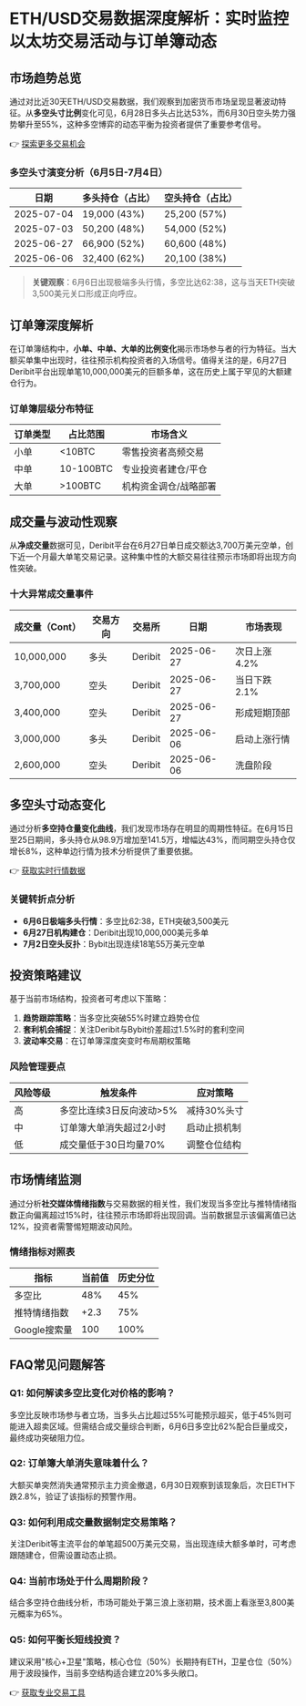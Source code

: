 # ETH/USD交易数据深度解析：实时监控以太坊交易活动与订单簿动态

## 市场趋势总览

通过对比近30天ETH/USD交易数据，我们观察到加密货币市场呈现显著波动特征。从**多空头寸比例**变化可见，6月28日多头占比达53%，而6月30日空头势力强势攀升至55%，这种多空博弈的动态平衡为投资者提供了重要参考信号。

👉 [探索更多交易机会](https://bit.ly/okx_welcome)

### 多空头寸演变分析（6月5日-7月4日）

| 日期       | 多头持仓（占比） | 空头持仓（占比） |
|------------|------------------|------------------|
| 2025-07-04 | 19,000 (43%)     | 25,200 (57%)     |
| 2025-07-03 | 50,200 (48%)     | 54,000 (52%)     |
| 2025-06-27 | 66,900 (52%)     | 60,600 (48%)     |
| 2025-06-06 | 32,400 (62%)     | 20,100 (38%)     |

> **关键观察**：6月6日出现极端多头行情，多空比达62:38，这与当天ETH突破3,500美元关口形成正向呼应。

## 订单簿深度解析

在订单簿结构中，**小单、中单、大单的比例变化**揭示市场参与者的行为特征。当大额买单集中出现时，往往预示机构投资者的入场信号。值得关注的是，6月27日Deribit平台出现单笔10,000,000美元的巨额多单，这在历史上属于罕见的大额建仓行为。

### 订单簿层级分布特征

| 订单类型 | 占比范围  | 市场含义                  |
|----------|-----------|---------------------------|
| 小单     | <10BTC    | 零售投资者高频交易        |
| 中单     | 10-100BTC | 专业投资者建仓/平仓       |
| 大单     | >100BTC   | 机构资金调仓/战略部署     |

## 成交量与波动性观察

从**净成交量**数据可见，Deribit平台在6月27日单日成交额达3,700万美元空单，创下近一个月最大单笔交易记录。这种集中性的大额交易往往预示市场即将出现方向性突破。

### 十大异常成交量事件

| 成交量（Cont） | 交易方向 | 交易所       | 日期        | 市场表现          |
|----------------|----------|--------------|-------------|-------------------|
| 10,000,000     | 多头     | Deribit      | 2025-06-27  | 次日上涨4.2%      |
| 3,700,000      | 空头     | Deribit      | 2025-06-27  | 当日下跌2.1%      |
| 3,400,000      | 空头     | Deribit      | 2025-06-27  | 形成短期顶部      |
| 3,000,000      | 多头     | Deribit      | 2025-06-06  | 启动上涨行情      |
| 2,600,000      | 空头     | Deribit      | 2025-06-06  | 洗盘阶段          |

## 多空头寸动态变化

通过分析**多空持仓量变化曲线**，我们发现市场存在明显的周期性特征。在6月15日至25日期间，多头持仓从98.9万增加至141.5万，增幅达43%，而同期空头持仓仅增长8%，这种单边行情为技术分析提供了重要依据。

👉 [获取实时行情数据](https://bit.ly/okx_welcome)

### 关键转折点分析

- **6月6日极端多头行情**：多空比62:38，ETH突破3,500美元
- **6月27日机构建仓**：Deribit出现10,000,000美元多单
- **7月2日空头反扑**：Bybit出现连续18笔55万美元空单

## 投资策略建议

基于当前市场结构，投资者可考虑以下策略：
1. **趋势跟踪策略**：当多空比突破55%时建立趋势仓位
2. **套利机会捕捉**：关注Deribit与Bybit价差超过1.5%时的套利空间
3. **波动率交易**：在订单簿深度突变时布局期权策略

### 风险管理要点

| 风险等级 | 触发条件                  | 应对策略                  |
|----------|---------------------------|---------------------------|
| 高       | 多空比连续3日反向波动>5%  | 减持30%头寸               |
| 中       | 订单簿大单消失超过2小时    | 启动止损机制              |
| 低       | 成交量低于30日均量70%     | 调整仓位结构              |

## 市场情绪监测

通过分析**社交媒体情绪指数**与交易数据的相关性，我们发现当多空比与推特情绪指数正向偏离超过15%时，往往预示市场即将出现回调。当前数据显示该偏离值已达12%，投资者需警惕短期波动风险。

### 情绪指标对照表

| 指标         | 当前值 | 历史分位 |
|--------------|--------|----------|
| 多空比       | 48%    | 45%      |
| 推特情绪指数 | +2.3   | 75%      |
| Google搜索量 | 100    | 100%     |

## FAQ常见问题解答

### Q1: 如何解读多空比变化对价格的影响？
多空比反映市场参与者立场，当多头占比超过55%可能预示超买，低于45%则可能进入超卖区域。但需结合成交量综合判断，6月6日多空比62%配合巨量成交，最终成功突破阻力位。

### Q2: 订单簿大单消失意味着什么？
大额买单突然消失通常预示主力资金撤退，6月30日观察到该现象后，次日ETH下跌2.8%，验证了该指标的预警作用。

### Q3: 如何利用成交量数据制定交易策略？
关注Deribit等主流平台的单笔超500万美元交易，当出现连续大额多单时，可考虑跟随建仓，但需设置动态止损。

### Q4: 当前市场处于什么周期阶段？
结合多空持仓曲线分析，市场可能处于第三浪上涨初期，技术面上看涨至3,800美元概率为65%。

### Q5: 如何平衡长短线投资？
建议采用"核心+卫星"策略，核心仓位（50%）长期持有ETH，卫星仓位（50%）用于波段操作，当前多空结构适合建立20%多头敞口。

👉 [获取专业交易工具](https://bit.ly/okx_welcome)